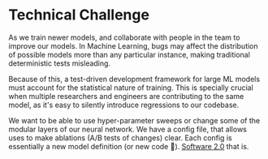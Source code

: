 # Technical Challenge

As we train newer models, and collaborate with people in the team to improve our models. In Machine Learning, bugs may affect the distribution of possible models more than any particular instance, making traditional deterministic tests misleading. 

Because of this, a test-driven development framework for large ML models must account for the statistical nature of training. This is specially crucial when multiple researchers and engineers are contributing to the same model, as it's easy to silently introduce regressions to our codebase. 

We want to be able to use hyper-parameter sweeps or change some of the modular layers of our neural network. We have a config file, that allows uses to make ablations (A/B tests of changes) clear. Each config is essentially a new model definition (or new code 🙂). [Software 2.0](https://www.google.com/search?q=software+2.0&oq=software+2.0&aqs=chrome..69i57j0l2j69i60l2j69i61.2182j0j7&sourceid=chrome&ie=UTF-8) that is.
